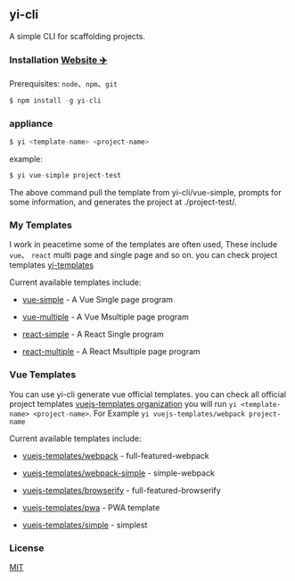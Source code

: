 ## yi-cli

A simple CLI for scaffolding projects.

### Installation [Website ✈️](https://yi-cli.github.io/yi-cli/)

Prerequisites: `node`、`npm`、`git`

```js
$ npm install -g yi-cli
```

### appliance

```js
$ yi <template-name> <project-name>
```

example:

```js
$ yi vue-simple project-test
```
The above command pull the template from yi-cli/vue-simple, prompts for some information, and generates the project at ./project-test/.

### My Templates

I work in peacetime some of the templates are often used, These include `vue`、 `react` multi page and single page and so on. you can check project templates [yi-templates](https://github.com/yi-cli)

Current available templates include:

- [vue-simple](https://github.com/yi-cli/vue-simple) - A Vue Single page program

- [vue-multiple](https://github.com/yi-cli/vue-multiple) - A Vue Msultiple page program

- [react-simple](https://github.com/yi-cli/react-simple) - A React Single program

- [react-multiple](https://github.com/yi-cli/react-multiple) - A React Msultiple page program




### Vue Templates

You can use yi-cli generate vue official templates. you can check all official project templates [vuejs-templates organization](https://github.com/vuejs-templates) you will run `yi <template-name> <project-name>`. For Example `yi vuejs-templates/webpack project-name`

Current available templates include:

- [vuejs-templates/webpack](https://github.com/vuejs-templates/webpack) - full-featured-webpack

- [vuejs-templates/webpack-simple](https://github.com/vuejs-templates/webpack-simple) - simple-webpack

- [vuejs-templates/browserify](https://github.com/vuejs-templates/browserify) - full-featured-browserify

- [vuejs-templates/pwa](https://github.com/vuejs-templates/pwa) - PWA template

- [vuejs-templates/simple](https://github.com/vuejs-templates/simple) - simplest

### License
[MIT](https://github.com/yi-cli/yi-cli/blob/master/LICENSE)